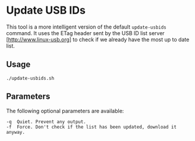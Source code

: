 # Update USB IDs

This tool is a more intelligent version of the default `update-usbids` command.
It uses the ETag header sent by the USB ID list server [http://www.linux-usb.org] to check if we already have the most up to date list.

## Usage

    ./update-usbids.sh

## Parameters

The following optional parameters are available:

    -q	Quiet. Prevent any output.
    -f	Force. Don't check if the list has been updated, download it anyway.
